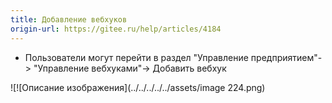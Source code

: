 ```yaml
---
title: Добавление вебхуков
origin-url: https://gitee.ru/help/articles/4184
---
```


- Пользователи могут перейти в раздел "Управление предприятием"-> "Управление вебхуками"-> Добавить вебхук

![![Описание изображения](../../../../../assets/image 224.png)